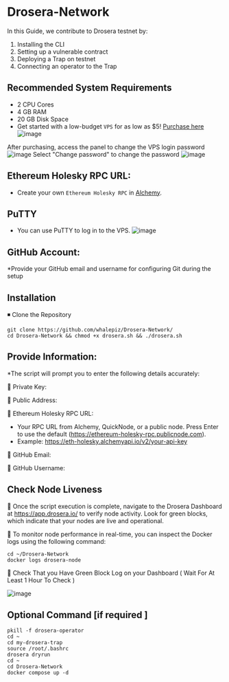 # Drosera-Network
In this Guide, we contribute to Drosera testnet by:
1. Installing the CLI
2. Setting up a vulnerable contract
3. Deploying a Trap on testnet
4. Connecting an operator to the Trap

## Recommended System Requirements
* 2 CPU Cores
* 4 GB RAM
* 20 GB Disk Space
* Get started with a low-budget `VPS` for as low as $5! [Purchase here](https://xorek.cloud/?from=27450)
![image](https://github.com/user-attachments/assets/691efaf0-c589-45df-b2c0-62578e908a56)

After purchasing, access the panel to change the VPS login password
![image](https://github.com/user-attachments/assets/f691baf1-49e5-4246-a5f0-5729c2eef541)
Select "Change password" to change the password
![image](https://github.com/user-attachments/assets/faf2aacf-3562-446d-a075-61259a015fe5)

## Ethereum Holesky RPC URL:
* Create your own `Ethereum Holesky RPC` in [Alchemy](https://dashboard.alchemy.com/).
## PuTTY
* You can use PuTTY to log in to the VPS.
![image](https://github.com/user-attachments/assets/869a8124-b57d-4768-bc81-67dc44d6a8d9)

## GitHub Account:
*Provide your GitHub email and username for configuring Git during the setup

## Installation
◾ Clone the Repository
```
git clone https://github.com/whalepiz/Drosera-Network/
cd Drosera-Network && chmod +x drosera.sh && ./drosera.sh
```
## Provide Information:
*The script will prompt you to enter the following details accurately:

🔸 Private Key: 

🔸 Public Address: 

🔸 Ethereum Holesky RPC URL: 
* Your RPC URL from Alchemy, QuickNode, or a public node. Press Enter to use the default (https://ethereum-holesky-rpc.publicnode.com).
* Example: https://eth-holesky.alchemyapi.io/v2/your-api-key
  
🔸 GitHub Email:

🔸 GitHub Username: 

## Check Node Liveness

🔸 Once the script execution is complete, navigate to the Drosera Dashboard at https://app.drosera.io/ to verify node activity. Look for green blocks, which indicate that your nodes are live and operational.

🔸 To monitor node performance in real-time, you can inspect the Docker logs using the following command:

```
cd ~/Drosera-Network
docker logs drosera-node
```
🔸 Check That you Have Green Block Log on your Dashboard ( Wait For At Least 1 Hour To Check )

![image](https://github.com/user-attachments/assets/0d1b0211-f970-45b2-9be2-3c4db6554d7c)

## Optional Command  [if required ]
```
pkill -f drosera-operator
cd ~
cd my-drosera-trap
source /root/.bashrc
drosera dryrun
cd ~
cd Drosera-Network
docker compose up -d
```




